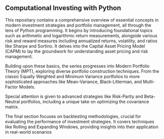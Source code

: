 ## Computational Investing with Python

This repositary contains a comprehensive overview of essential concepts in modern investment strategies and portfolio management, all through the lens of Python programming. 
It begins by introducing foundational topics such as arithmetic and logarithmic return measurements, alongside various risk and reward measures including annualized returns, volatility, and ratios like Sharpe and Sortino. 
It delves into the Capital Asset Pricing Model (CAPM) to lay the groundwork for understanding asset pricing and risk management.

Building upon these basics, the series progresses into Modern Portfolio Theory (MPT), exploring diverse portfolio construction techniques. 
From the classic Equally Weighted and Minimum Variance portfolios to more sophisticated approaches like Mean-Variance, Black-Litterman, and Multi-Factor Models. 

Special attention is given to advanced strategies like Risk-Parity and Beta-Neutral portfolios, including a unique take on optimizing the covariance matrix.

The final section focuses on backtesting methodologies, crucial for evaluating the performance of investment strategies. 
It covers techniques like Rolling and Expanding Windows, providing insights into their application in real-world scenarios

